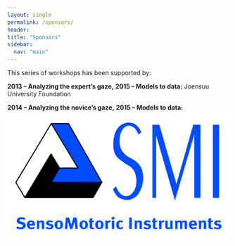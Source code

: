 ```yaml
---
layout: single
permalink: /sponsors/
header:
title: "Sponsors"
sidebar:
  nav: "main"
---
```

This series of workshops has been supported by:

**2013 – Analyzing the expert’s gaze,**
**2015 – Models to data:**
Joensuu University Foundation

**2014 – Analyzing the novice’s gaze,**
**2015 – Models to data:**
![](/images/SMI-Logo.jpg)
